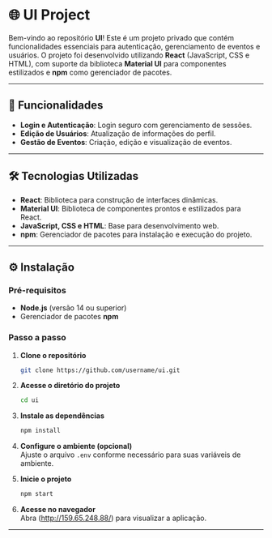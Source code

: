 # 🌐 UI Project  

Bem-vindo ao repositório **UI**! Este é um projeto privado que contém funcionalidades essenciais para autenticação, gerenciamento de eventos e usuários. O projeto foi desenvolvido utilizando **React** (JavaScript, CSS e HTML), com suporte da biblioteca **Material UI** para componentes estilizados e **npm** como gerenciador de pacotes.  

---

## 🚀 Funcionalidades  

- **Login e Autenticação**: Login seguro com gerenciamento de sessões.  
- **Edição de Usuários**: Atualização de informações do perfil.  
- **Gestão de Eventos**: Criação, edição e visualização de eventos.  

---

## 🛠️ Tecnologias Utilizadas  

- **React**: Biblioteca para construção de interfaces dinâmicas.  
- **Material UI**: Biblioteca de componentes prontos e estilizados para React.  
- **JavaScript, CSS e HTML**: Base para desenvolvimento web.  
- **npm**: Gerenciador de pacotes para instalação e execução do projeto.  

---

## ⚙️ Instalação  

### Pré-requisitos  
- **Node.js** (versão 14 ou superior)  
- Gerenciador de pacotes **npm**  

### Passo a passo  

1. **Clone o repositório**  
   ```bash  
   git clone https://github.com/username/ui.git  
   ```  

2. **Acesse o diretório do projeto**  
   ```bash  
   cd ui  
   ```  

3. **Instale as dependências**  
   ```bash  
   npm install  
   ```  

4. **Configure o ambiente (opcional)**  
   Ajuste o arquivo `.env` conforme necessário para suas variáveis de ambiente.  

5. **Inicie o projeto**  
   ```bash  
   npm start  
   ```  

6. **Acesse no navegador**  
   Abra (http://159.65.248.88/) para visualizar a aplicação.  

---


